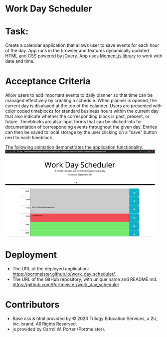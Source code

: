 # Work Day Scheduler

# Task:
Create a calendar application that allows user to save events for each hour of the day. App runs in the browser and features dynamically updated HTML and CSS powered by jQuery. App uses [Moment.js library](https://momentjs.com/) to work with date and time.

# Acceptance Criteria
Allow users to add important events to daily planner so that time can be managed effectively by creating a schedule. When planner is opened, the current day is displayed at the top of the calander. Users are presented with color coded timeblocks for standard business hours within the current day that also indicate whether the corresponding block is past, present, or future. Timeblocks are also input forms that can be clicked into for documentation of corresponding events throughout the given day. Entries can then be saved to local storage by the user clicking on a "save" button next to each timeblock.

The following animation demonstrates the application functionality:
![A user clicks on slots on the color-coded calendar and edits the events.](./assets/images/05-third-party-apis-homework-demo.gif)

# Deployment
- The URL of the deployed application: https://portmeister.github.io/work_day_scheduler/.
- The URL of the GitHub repository, with unique name and README.md: https://github.com/Portmeister/work_day_scheduler

# Contributors
- Base css & html provided by © 2020 Trilogy Education Services, a 2U, Inc. brand. All Rights Reserved.
- js provided by Carrol W. Porter (Portmeister).